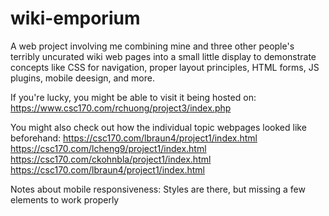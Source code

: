 # wiki-emporium
A web project involving me combining mine and three other people's terribly uncurated wiki web pages into a small little display to demonstrate concepts like CSS for navigation, proper layout principles, HTML forms, JS plugins, mobile deesign, and more.

If you're lucky, you might be able to visit it being hosted on: https://www.csc170.com/rchuong/project3/index.php

You might also check out how the individual topic webpages looked like beforehand:
https://csc170.com/lbraun4/project1/index.html
https://csc170.com/lcheng9/project1/index.html
https://csc170.com/ckohnbla/project1/index.html
https://csc170.com/lbraun4/project1/index.html

Notes about mobile responsiveness:
Styles are there, but missing a few elements to work properly
